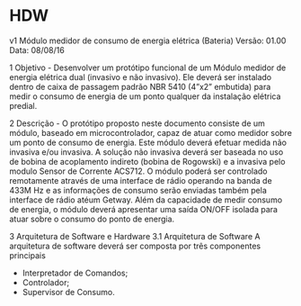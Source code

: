 # HDW
v1
Módulo medidor de consumo de energia elétrica (Bateria)
Versão: 01.00
Data: 08/08/16

1 Objetivo - 
Desenvolver um protótipo funcional de um Módulo medidor de energia elétrica dual
(invasivo e não invasivo). Ele deverá ser instalado dentro de caixa de passagem padrão NBR
5410 (4”x2” embutida) para medir o consumo de energia de um ponto qualquer da instalação
elétrica predial.

2 Descrição - 
O protótipo proposto neste documento consiste de um módulo, baseado em
microcontrolador, capaz de atuar como medidor sobre um ponto de consumo de energia. Este
módulo deverá efetuar medida não invasiva e/ou invasiva. A solução não invasiva deverá ser baseada no uso
de bobina de acoplamento indireto (bobina de Rogowski) e a invasiva pelo modulo Sensor de Corrente ACS712. 
O módulo poderá ser controlado remotamente através de uma interface de rádio operando na banda de 433M Hz e as
informações de consumo serão enviadas também pela interface de rádio atéum Getway. Além da capacidade de
medir consumo de energia, o módulo deverá apresentar uma saída ON/OFF isolada para atuar
sobre o consumo do ponto de energia. 

3 Arquitetura de Software e Hardware
3.1 Arquitetura de Software
A arquitetura de software deverá ser composta por três componentes principais 
- Interpretador de Comandos;
- Controlador;
- Supervisor de Consumo.


